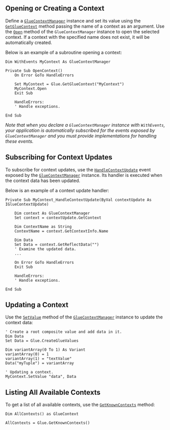 ## Opening or Creating a Context

Define a [`GlueContextManager`](../../../../getting-started/how-to/glue42-enable-your-app/vba/index.html#classes-gluecontextmanager) instance and set its value using the [`GetGlueContext`](../../../../getting-started/how-to/glue42-enable-your-app/vba/index.html#classes-glue42-getgluecontext) method passing the name of a context as an argument. Use the [`Open`](../../../../getting-started/how-to/glue42-enable-your-app/vba/index.html#classes-gluecontextmanager-open) method of the `GlueContextManager` instance to open the selected context. If a context with the specified name does not exist, it will be automatically created.

Below is an example of a subroutine opening a context:

```vbnet
Dim WithEvents MyContext As GlueContextManager

Private Sub OpenContext()
    On Error GoTo HandleErrors
    
    Set MyContext = Glue.GetGlueContext("MyContext")
    MyContext.Open
    Exit Sub

    HandleErrors:
    ' Handle exceptions.

End Sub
```

*Note that when you declare a `GlueContextManager` instance with `WithEvents`, your application is automatically subscribed for the events exposed by `GlueContextManager` and you must provide implementations for handling these events.*

## Subscribing for Context Updates

To subscribe for context updates, use the [`HandleContextUpdate`](../../../../getting-started/how-to/glue42-enable-your-app/vba/index.html#classes-gluecontextmanager-handlecontextupdate) event exposed by the [`GlueContextManager`](../../../../getting-started/how-to/glue42-enable-your-app/vba/index.html#classes-gluecontextmanager) instance. Its handler is executed when the context data has been updated.

Below is an example of a context update handler:

```vbnet
Private Sub MyContext_HandleContextUpdate(ByVal contextUpdate As IGlueContextUpdate)

    Dim context As GlueContextManager
    Set context = contextUpdate.GetContext

    Dim ContextName as String
    ContextName = context.GetContextInfo.Name

    Dim Data
    Set Data = context.GetReflectData("")
    ' Examine the updated data.
    ...
    
    On Error GoTo HandleErrors
    Exit Sub

    HandleErrors:
    ' Handle exceptions.
    
End Sub
```

## Updating a Context

Use the [`SetValue`](../../../../getting-started/how-to/glue42-enable-your-app/vba/index.html#classes-gluecontextmanager-setvalue) method of the [`GlueContextManager`](../../../../getting-started/how-to/glue42-enable-your-app/vba/index.html#classes-gluecontextmanager) instance to update the context data:

```vbnet
' Create a root composite value and add data in it.
Dim Data
Set Data = Glue.CreateGlueValues

Dim variantArray(0 To 1) As Variant
variantArray(0) = 1
variantArray(1) = "textValue"
Data("myTuple") = variantArray

' Updating a context.
MyContext.SetValue "data", Data
```

## Listing All Available Contexts

To get a list of all available contexts, use the [`GetKnownContexts`](../../../../getting-started/how-to/glue42-enable-your-app/vba/index.html#classes-glue42-getknowncontexts) method:

```vbnet
Dim AllContexts() as GlueContext

AllContexts = Glue.GetKnownContexts()
``` 